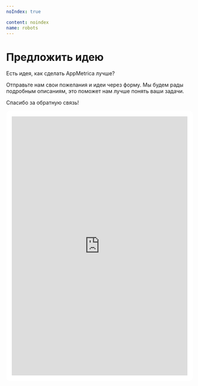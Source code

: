 ```yaml
---
noIndex: true

content: noindex
name: robots
---
```


# Предложить идею

Есть идея, как сделать AppMetrica лучше?

Отправьте нам свои пожелания и идеи через форму. Мы будем рады подробным описаниям, это поможет нам лучше понять ваши задачи.

Спасибо за обратную связь!

<div style="padding: 15px;
     margin: 10px 0;
     background: #FFFFFF;
     border-radius: 10px;
     border: 1px solid var(--yc-color-line-generic);">
  <iframe style="background: #FFFFFF;"
        height="700"
        width="100%"
        frameborder="0"
        src="https://forms.yandex.ru/surveys/13476530.4e624494b32793a7ee1186b0fbc7a642cb2d904b/?&answer_choices_51810593=58292059&iframe=1&lang={{ locale }}">
  </iframe>
</div>
